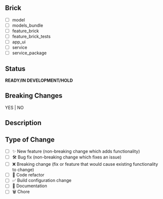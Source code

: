 <!--
  Thanks for contributing to brick!

  Provide a description of your changes below and a general summary in the title

  Please look at the following checklist to ensure that your PR can be accepted quickly:
-->

## Brick

<!--- Put an `x` in all the boxes that apply: -->

- [ ] model
- [ ] models_bundle
- [ ] feature_brick
- [ ] feature_brick_tests
- [ ] app_ui
- [ ] service
- [ ] service_package

## Status

**READY/IN DEVELOPMENT/HOLD**

## Breaking Changes

YES | NO

## Description

<!--- Describe your changes in detail -->

## Type of Change

<!--- Put an `x` in all the boxes that apply: -->

- [ ] ✨ New feature (non-breaking change which adds functionality)
- [ ] 🛠️ Bug fix (non-breaking change which fixes an issue)
- [ ] ❌ Breaking change (fix or feature that would cause existing functionality to change)
- [ ] 🧹 Code refactor
- [ ] ✅ Build configuration change
- [ ] 📝 Documentation
- [ ] 🗑️ Chore
